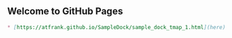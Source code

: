 ## Welcome to GitHub Pages

```markdown
* [https://atfrank.github.io/SampleDock/sample_dock_tmap_1.html](here)
```
